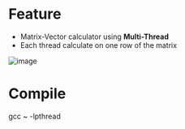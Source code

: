 # Feature
- Matrix-Vector calculator using **Multi-Thread**
- Each thread calculate on one row of the matrix

![image](https://user-images.githubusercontent.com/65753502/140733384-f654810a-8020-4082-ab91-2f39e7cc0c11.png)

# Compile
gcc ~ -lpthread
